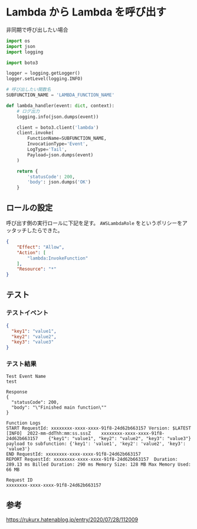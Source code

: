 # Lambda から Lambda を呼び出す

非同期で呼び出したい場合

```python
import os
import json
import logging

import boto3

logger = logging.getLogger()
logger.setLevel(logging.INFO)

# 呼び出したい関数名
SUBFUNCTION_NAME = 'LAMBDA_FUNCTION_NAME'

def lambda_handler(event: dict, context):
    # ログ出力
    logging.info(json.dumps(event))

    client = boto3.client('lambda')
    client.invoke(
        FunctionName=SUBFUNCTION_NAME,
        InvocationType='Event',
        LogType='Tail',
        Payload=json.dumps(event)
    )

    return {
        'statusCode': 200,
        'body': json.dumps('OK')
    }
```

## ロールの設定

呼び出す側の実行ロールに下記を足す。
`AWSLambdaRole` をというポリシーをアッタッチしたらできた。

```json
{
    "Effect": "Allow",
    "Action": [
        "lambda:InvokeFunction"
    ],
    "Resource": "*"
}
```

## テスト

### テストイベント

```json
{
  "key1": "value1",
  "key2": "value2",
  "key3": "value3"
}
```

### テスト結果

```text
Test Event Name
test

Response
{
  "statusCode": 200,
  "body": "\"Finished main function\""
}

Function Logs
START RequestId: xxxxxxxx-xxxx-xxxx-91f8-24d62b663157 Version: $LATEST
[INFO]	2022-mm-ddThh:mm:ss.sssZ	xxxxxxxx-xxxx-xxxx-91f8-24d62b663157	{"key1": "value1", "key2": "value2", "key3": "value3"}
payload to subfunction: {'key1': 'value1', 'key2': 'value2', 'key3': 'value3'}
END RequestId: xxxxxxxx-xxxx-xxxx-91f8-24d62b663157
REPORT RequestId: xxxxxxxx-xxxx-xxxx-91f8-24d62b663157	Duration: 289.13 ms	Billed Duration: 290 ms	Memory Size: 128 MB	Max Memory Used: 66 MB

Request ID
xxxxxxxx-xxxx-xxxx-91f8-24d62b663157
```

## 参考

https://rukurx.hatenablog.jp/entry/2020/07/28/112009
